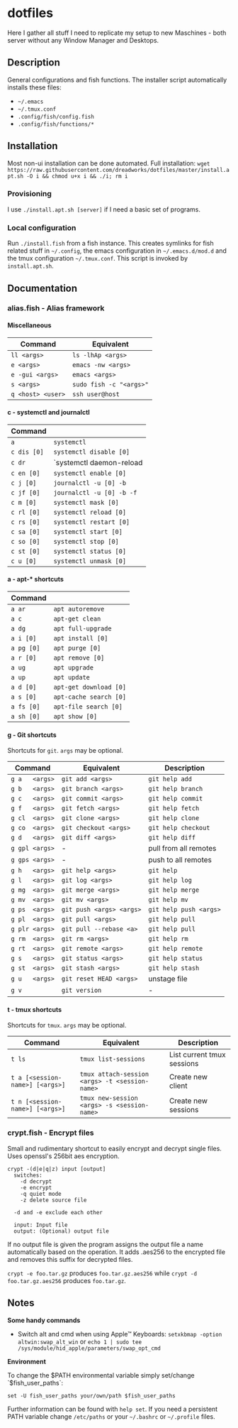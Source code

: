 # dotfiles #

Here I gather all stuff I need to replicate my setup to new Maschines -
both server without any Window Manager and Desktops.

## Description ##

General configurations and fish functions. The installer script
automatically installs these files:

* `~/.emacs`
* `~/.tmux.conf`
* `.config/fish/config.fish`
* `.config/fish/functions/*`


## Installation ##

Most non-ui installation can be done automated. Full installation:
`wget https://raw.githubusercontent.com/dreadworks/dotfiles/master/install.apt.sh -O i && chmod u+x i && ./i; rm i`

### Provisioning ###

I use `./install.apt.sh [server]` if I need a basic set of programs.

### Local configuration ###

Run `./install.fish` from a fish instance.  This creates symlinks for
fish related stuff in `~/.config`, the emacs configuration in
`~/.emacs.d/mod.d` and the tmux configuration `~/.tmux.conf`. This
script is invoked by `install.apt.sh`.


## Documentation ##

### alias.fish - Alias framework ###

#### Miscellaneous ####

| Command          | Equivalent                 |
|------------------|----------------------------|
| `ll <args>`      | `ls -lhAp <args>`          |
| `e <args>`       | `emacs -nw <args>`         |
| `e -gui <args>`  | `emacs <args>`             |
| `s <args>`       | `sudo fish -c "<args>"`    |
| `q <host> <user>`| `ssh user@host`            |

#### c - systemctl and journalctl ####

| Command     |                             |
|-------------|-----------------------------|
| `a`         | `systemctl`                 |
| `c dis [0]` | `systemctl disable [0]`     |
| `c dr`      | `systemctl daemon-reload    |
| `c en [0]`  | `systemctl enable [0]`      |
| `c j [0]`   | `journalctl -u [0] -b`      |
| `c jf [0]`  | `journalctl -u [0] -b -f`   |
| `c m [0]`   | `systemctl mask [0]`        |
| `c rl [0]`  | `systemctl reload [0]`      |
| `c rs [0]`  | `systemctl restart [0]`     |
| `c sa [0]`  | `systemctl start [0]`       |
| `c so [0]`  | `systemctl stop [0]`        |
| `c st [0]`  | `systemctl status [0]`      |
| `c u [0]`   | `systemctl unmask [0]`      |


#### a - apt-* shortcuts ####

| Command          |                              |
|------------------|------------------------------|
| `a ar`           | `apt autoremove`             |
| `a c`            | `apt-get clean`              |
| `a dg`           | `apt full-upgrade`           |
| `a i [0]`        | `apt install [0]`            |
| `a pg [0]`       | `apt purge [0]`              |
| `a r [0]`        | `apt remove [0]`             |
| `a ug`           | `apt upgrade`                |
| `a up`           | `apt update`                 |
| `a d [0]`        | `apt-get download [0]`       |
| `a s [0]`        | `apt-cache search [0]`       |
| `a fs [0]`       | `apt-file search [0]`        |
| `a sh [0]`       | `apt show [0]`               |

#### g - Git shortcuts ####

Shortcuts for `git`. `args` may be optional.

| Command        | Equivalent              | Description           |
|----------------|-------------------------|-----------------------|
| `g a   <args>` | `git add <args>`        | `git help add`        |
| `g b   <args>` | `git branch <args>`     | `git help branch`     |
| `g c   <args>` | `git commit <args>`     | `git help commit`     |
| `g f   <args>` | `git fetch <args>`      | `git help fetch`      |
| `g cl  <args>` | `git clone <args>`      | `git help clone`      |
| `g co  <args>` | `git checkout <args>`   | `git help checkout`   |
| `g d   <args>` | `git diff <args>`       | `git help diff`       |
| `g gpl <args>` | -                       | pull from all remotes |
| `g gps <args>` | -                       | push to all remotes   |
| `g h   <args>` | `git help <args>`       | `git help`            |
| `g l   <args>` | `git log <args>`        | `git help log`        |
| `g mg  <args>` | `git merge <args>`      | `git help merge`      |
| `g mv  <args>` | `git mv <args>`         | `git help mv`         |
| `g ps  <args>` | `git push <args> <args>`| `git help push <args>`|
| `g pl  <args>` | `git pull <args>`       | `git help pull`       |
| `g plr <args>` | `git pull --rebase <a>` | `git help pull`       |
| `g rm  <args>` | `git rm <args>`         | `git help rm`         |
| `g rt  <args>` | `git remote <args>`     | `git help remote`     |
| `g s   <args>` | `git status <args>`     | `git help status`     |
| `g st  <args>` | `git stash <args>`      | `git help stash`      |
| `g u   <args>` | `git reset HEAD <args>` | unstage file          |
| `g v`          | `git version`           | -                     |


#### t - tmux shortcuts ####

Shortcuts for `tmux`. `args` may be optional.

| Command                         | Equivalent                                     | Description                |
|---------------------------------|------------------------------------------------|----------------------------|
| `t ls`                          | `tmux list-sessions`                           | List current tmux sessions |
| `t a [<session-name>] [<args>]` | `tmux attach-session <args> -t <session-name>` | Create new client          |
| `t n [<session-name>] [<args>]` | `tmux new-session <args> -s <session-name>`    | Create new sessions        |


### crypt.fish - Encrypt files ###

Small and rudimentary shortcut to easily encrypt and decrypt single
files. Uses openssl's 256bit aes encryption.

```
crypt -(d|e|q|z) input [output]
  switches:
    -d decrypt
    -e encrypt
    -q quiet mode
    -z delete source file

  -d and -e exclude each other

  input: Input file
  output: (Optional) output file
```

If no output file is given the program assigns the output file a name
automatically based on the operation. It adds .aes256 to the encrypted
file and removes this suffix for decrypted files.

`crypt -e foo.tar.gz` produces `foo.tar.gz.aes256` while
`crypt -d foo.tar.gz.aes256` produces `foo.tar.gz`.


## Notes ##

__Some handy commands__

* Switch alt and cmd when using Apple™ Keyboards: `setxkbmap -option altwin:swap_alt_win` or `echo 1 | sudo tee /sys/module/hid_apple/parameters/swap_opt_cmd`

__Environment__

To change the $PATH environmental variable simply set/change
`$fish_user_paths`:

```
set -U fish_user_paths your/own/path $fish_user_paths
```

Further information can be found with `help set`.  If you need a
persistent PATH variable change `/etc/paths` or your `~/.bashrc` or
`~/.profile` files.
